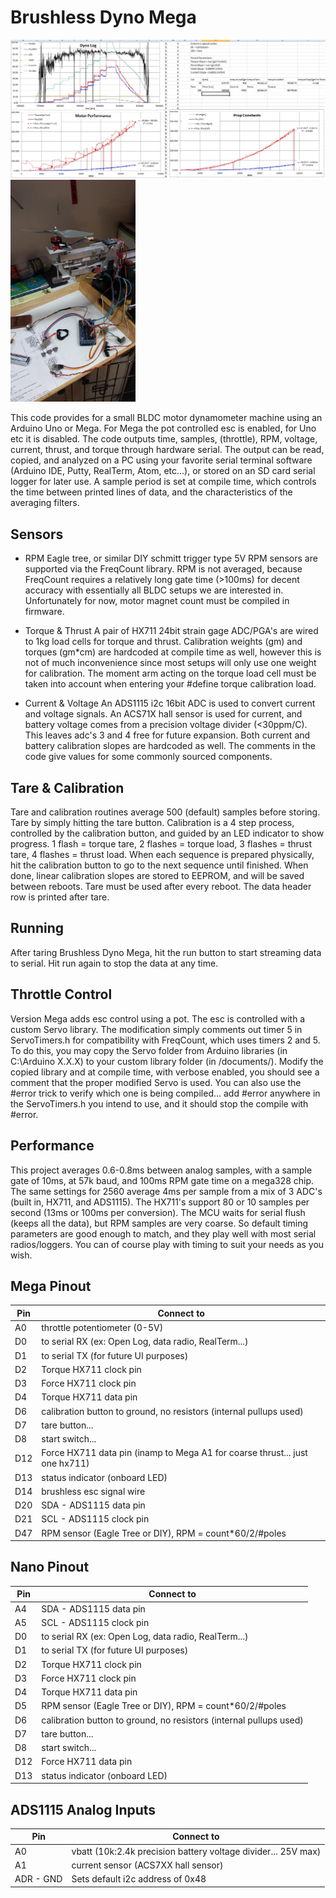 # Brushless Dyno Mega
<img src="https://github.com/truglodite/BLDynoMega/blob/master/img/dynoData.jpg?raw=true" width="600"><img src="https://github.com/truglodite/BLDynoMega/blob/master/img/20160917_151711.jpg?raw=true" width="200">

This code provides for a small BLDC motor dynamometer machine using an Arduino Uno or Mega. For Mega the pot controlled esc is enabled, for Uno etc it is disabled. The code outputs time, samples, (throttle), RPM, voltage, current, thrust, and torque through hardware serial. The output can be read, copied, and analyzed on a PC using your favorite serial terminal software (Arduino IDE, Putty, RealTerm, Atom, etc...), or stored on an SD card serial logger for later use. A sample period is set at compile time, which controls the time between printed lines of data, and the characteristics of the averaging filters.

## Sensors
- RPM
Eagle tree, or similar DIY schmitt trigger type 5V RPM sensors are supported via the FreqCount library. RPM is not averaged, because FreqCount requires a relatively long gate time (>100ms) for decent accuracy with essentially all BLDC setups we are interested in. Unfortunately for now, motor magnet count must be compiled in firmware.

- Torque & Thrust
A pair of HX711 24bit strain gage ADC/PGA's are wired to 1kg load cells for torque and thrust. Calibration weights (gm) and torques (gm*cm) are hardcoded at compile time as well, however this is not of much inconvenience since most setups will only use one weight for calibration. The moment arm acting on the torque load cell must be taken into account when entering your #define torque calibration load.

- Current & Voltage
An ADS1115 i2c 16bit ADC is used to convert current and voltage signals. An ACS71X hall sensor is used for current, and battery voltage comes from a precision voltage divider (<30ppm/C). This leaves adc's 3 and 4 free for future expansion. Both current and battery calibration slopes are hardcoded as well. The comments in the code give values for some commonly sourced components.

## Tare & Calibration
Tare and calibration routines average 500 (default) samples before storing. Tare by simply hitting the tare button. Calibration is a 4 step process, controlled by the calibration button, and guided by an LED indicator to show progress. 1 flash = torque tare, 2 flashes = torque load, 3 flashes = thrust tare, 4 flashes = thrust load. When each sequence is prepared physically, hit the calibration button to go to the next sequence until finished. When done, linear calibration slopes are stored to EEPROM, and will be saved between reboots. Tare must be used after every reboot. The data header row is printed after tare.

## Running
After taring Brushless Dyno Mega, hit the run button to start streaming data to serial. Hit run again to stop the data at any time.

## Throttle Control
Version Mega adds esc control using a pot. The esc is controlled with a custom Servo library. The modification simply comments out timer 5 in ServoTimers.h for compatibility with FreqCount, which uses timers 2 and 5. To do this, you may copy the Servo folder from Arduino libraries (in C:\Arduino X.X.X\) to your custom library folder (in /documents/). Modify the copied library and at compile time, with verbose enabled, you should see a comment that the proper modified
Servo is used. You can also use the #error trick to verify which one is being compiled... add #error anywhere in the ServoTimers.h you intend to use, and it should stop the compile with #error.

## Performance
This project averages 0.6-0.8ms between analog samples, with a sample gate of 10ms, at 57k baud, and 100ms RPM gate time on a mega328 chip. The same settings for 2560 average 4ms per sample from a mix of 3 ADC's (built in, HX711, and ADS1115). The HX711's support 80 or 10 samples per second (13ms or 100ms per conversion). The MCU waits for serial flush (keeps all the data), but RPM samples are very coarse. So default timing parameters are good enough to match, and they play well with most serial radios/loggers. You can of course play with timing to suit your needs as you wish.

## Mega Pinout
Pin | Connect to
--- | --------
A0 | throttle potentiometer (0-5V)
D0 | to serial RX (ex: Open Log, data radio, RealTerm...)
D1 | to serial TX (for future UI purposes)
D2 | Torque HX711 clock pin
D3 | Force HX711 clock pin
D4 | Torque HX711 data pin
D6 | calibration button to ground, no resistors (internal pullups used)
D7 | tare button...
D8 | start switch...
D12 | Force HX711 data pin (inamp to Mega A1 for coarse thrust... just one hx711)
D13 | status indicator (onboard LED)
D14 | brushless esc signal wire
D20 | SDA - ADS1115 data pin
D21 | SCL - ADS1115 clock pin
D47 | RPM sensor (Eagle Tree or DIY), RPM = count*60/2/#poles

## Nano Pinout
Pin | Connect to
---- | ----------
A4 | SDA - ADS1115 data pin
A5 | SCL - ADS1115 clock pin
D0 | to serial RX (ex: Open Log, data radio, RealTerm...)
D1 | to serial TX (for future UI purposes)
D2 | Torque HX711 clock pin
D3 | Force HX711 clock pin
D4 | Torque HX711 data pin
D5 | RPM sensor (Eagle Tree or DIY), RPM = count*60/2/#poles
D6 | calibration button to ground, no resistors (internal pullups used)
D7 | tare button...
D8 | start switch...
D12 | Force HX711 data pin
D13 | status indicator (onboard LED)

## ADS1115 Analog Inputs
Pin | Connect to
--- | -----------
A0 | vbatt (10k:2.4k precision battery voltage divider... 25V max)
A1 | current sensor (ACS7XX hall sensor)
ADR - GND | Sets default i2c address of 0x48

